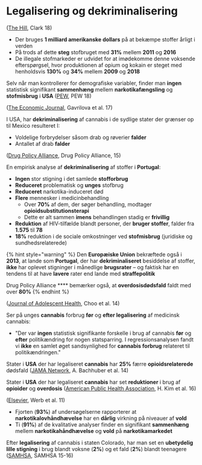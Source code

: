 # Legalisering og dekriminalisering

([The Hill](https://thehill.com/opinion/healthcare/417228-another-decade-lost-to-the-global-war-on-drugs), Clark 18)

* Der bruges **1 milliard amerikanske dollars** på at bekæmpe stoffer årligt i verden
* På trods af dette **steg** stofbruget med **31%** mellem **2011** og **2016**
* De illegale stofmarkeder er udvidet for at imødekomme denne voksende efterspørgsel, hvor produktionen af opium og kokain er steget med henholdsvis **130%** og **34%** mellem **2009** og **2018**

Selv når man kontrollerer for demografiske variabler, finder man **ingen** statistisk signifikant **sammenhæng** mellem **narkotikafængsling** og **stofmisbrug** i **USA** ([PEW](https://www.pewtrusts.org/en/research-and-analysis/issue-briefs/2018/03/more-imprisonment-does-not-reduce-state-drug-problems), PEW 18)

([The Economic Journal](http://conference.iza.org/conference\_files/riskonomics2015/zoutman\_f21865.pdf), Gavrilova et al. 17)

I USA, har **dekriminalisering** af cannabis i de sydlige stater der grænser op til Mexico resulteret I:

* Voldelige forbrydelser såsom drab og røverier **falder**
* Antallet af drab **falder**&#x20;

([Drug Policy Alliance](https://drugpolicy.org/sites/default/files/DPA\_Fact\_Sheet\_Portugal\_Decriminalization\_Feb2015.pdf), Drug Policy Alliance, 15)

En empirisk analyse af **dekriminalisering** af stoffer i **Portugal**:

* **Ingen** stor stigning i det samlede **stofforbrug**
* **Reduceret** problematisk og **unges** stofbrug
* **Reduceret** narkotika-induceret død&#x20;
* **Flere** mennesker i medicinbehandling&#x20;
  * Over **70%** af dem, der søger behandling, modtager **opioidsubstitutionsterapi**
  * Dette er alt sammen **imens** behandlingen stadig er **frivillig**
* **Reduktion** af HIV-tilfælde blandt personer, der **bruger stoffer**, falder fra **1.575** til **78**
* **18%** reduktion i de sociale omkostninger ved **stofmisbrug** (juridiske og sundhedsrelaterede)

{% hint style="warning" %}
Den **Europæiske Union** bekræftede også i **2013**, at lande som **Portugal**, der har **dekriminaliseret** besiddelse af stoffer, **ikke** har oplevet stigninger i månedlige **brugsrater** – og faktisk har en tendens til at have **lavere** rater end lande med **straffepolitik**&#x20;

Drug Policy Alliance **** bemærker også, at **overdosisdødsfald** faldt med over **80%**
{% endhint %}

([Journal of Adolescent Health](https://www.jahonline.org/article/S1054-139X\(14\)00107-4/fulltext), Choo et al. 14)

Ser på unges **cannabis** forbrug **før** og **efter legalisering** af medicinsk cannabis:

* "Der var **ingen** statistisk signifikante forskelle i brug af cannabis **før** og **efter** politikændring for nogen statsparring. I regressionsanalysen fandt vi **ikke** en samlet øget sandsynlighed for **cannabis forbrug** relateret til politikændringen."

Stater i **USA** der har legaliseret **cannabis** har **25%** færre **opioidsrelaterede** dødsfald ([JAMA Network](https://jamanetwork.com/journals/jamainternalmedicine/fullarticle/1898878), A. Bachhuber et al. 14)

Stater i **USA** der har legaliseret **cannabis** har set **reduktioner** i brug af **opioider** og **overdosis** ([American Public Health Association](https://ajph.aphapublications.org/doi/full/10.2105/AJPH.2016.303426), H. Kim et al. 16)

([Elsevier](https://www.sciencedirect.com/science/article/abs/pii/S0955395911000223), Werb et al. 11)

* Fjorten (**93%**) af undersøgelserne rapporterer at **narkotikalovhåndhævelse** har en **dårlig** virkning på niveauer af **vold**
* Ti (**91%**) af de kvalitative analyser finder en signifikant **sammenhæng** mellem **narkotikahåndhævelse** og **vold** på **narkotikamarkedet**

Efter **legalisering** af cannabis i staten Colorado, har man set en **ubetydelig lille stigning** i brug blandt voksne (**2%**) og et fald (**2%**) blandt teenagere ([SAMHSA](https://www.samhsa.gov/data/sites/default/files/NSDUHsaePercents2016/NSDUHsaePercents2016.pdf), SAMHSA 15-16)
